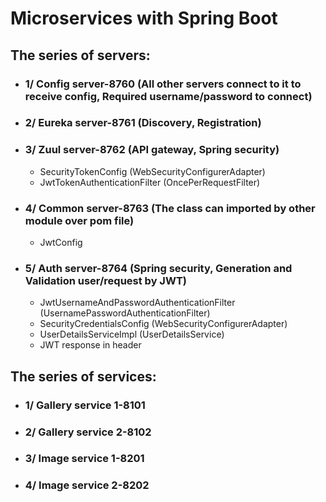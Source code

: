 # Microservices with Spring Boot

## The series of servers:

- ### 1/ Config server-8760 (All other servers connect to it to receive config, Required username/password to connect)
- ### 2/ Eureka server-8761 (Discovery, Registration)
- ### 3/ Zuul server-8762 (API gateway, Spring security)
    - SecurityTokenConfig (WebSecurityConfigurerAdapter)
    - JwtTokenAuthenticationFilter (OncePerRequestFilter)
- ### 4/ Common server-8763 (The class can imported by other module over pom file)
    - JwtConfig
- ### 5/ Auth server-8764 (Spring security, Generation and Validation user/request by JWT)
    - JwtUsernameAndPasswordAuthenticationFilter (UsernamePasswordAuthenticationFilter)
    - SecurityCredentialsConfig (WebSecurityConfigurerAdapter)
    - UserDetailsServiceImpl (UserDetailsService)
    - JWT response in header

## The series of services:

- ### 1/ Gallery service 1-8101
- ### 2/ Gallery service 2-8102
- ### 3/ Image service 1-8201
- ### 4/ Image service 2-8202

